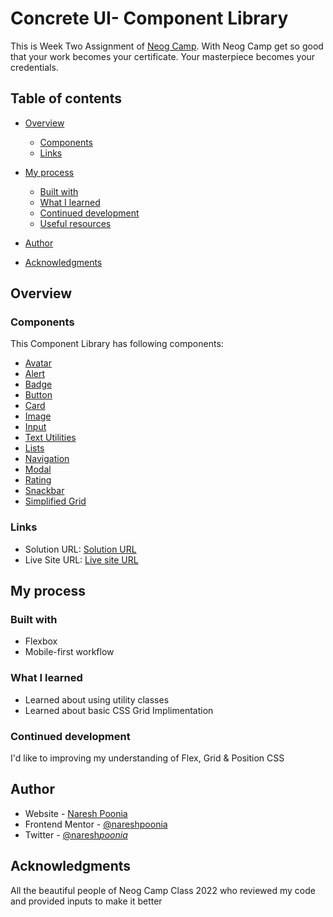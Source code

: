 # Concrete UI- Component Library

This is Week Two Assignment of [Neog Camp](https://neog.camp/).
With Neog Camp get so good that your work becomes your certificate. Your masterpiece becomes your credentials.

## Table of contents

- [Overview](#overview)

  - [Components](#components)
  - [Links](#links)

- [My process](#my-process)
  - [Built with](#built-with)
  - [What I learned](#what-i-learned)
  - [Continued development](#continued-development)
  - [Useful resources](#useful-resources)
- [Author](#author)
- [Acknowledgments](#acknowledgments)

## Overview

### Components

This Component Library has following components:

- [Avatar](https://concreteui.netlify.app/html/docs.html#avatar)
- [Alert](https://concreteui.netlify.app/html/docs.html#alert)
- [Badge](https://concreteui.netlify.app/html/docs.html#badge)
- [Button](https://concreteui.netlify.app/html/docs.html#button)
- [Card](https://concreteui.netlify.app/html/docs.html#button)
- [Image](https://concreteui.netlify.app/html/docs.html#image)
- [Input](https://concreteui.netlify.app/html/docs.html#input)
- [Text Utilities](https://concreteui.netlify.app/html/docs.html#text-utilities)
- [Lists](https://concreteui.netlify.app/html/docs.html#lists)
- [Navigation](https://concreteui.netlify.app/html/docs.html#navigation)
- [Modal](https://concreteui.netlify.app/html/docs.html#modal)
- [Rating](https://concreteui.netlify.app/html/docs.html#modal)
- [Snackbar](https://concreteui.netlify.app/html/docs.html#snackbar)
- [Simplified Grid](https://concreteui.netlify.app/html/docs.html#modal)

### Links

- Solution URL: [Solution URL](https://github.com/nareshpoonia/concrete)
- Live Site URL: [Live site URL](https://concreteui.netlify.app/)

## My process

### Built with

- Flexbox
- Mobile-first workflow

### What I learned

- Learned about using utility classes
- Learned about basic CSS Grid Implimentation

### Continued development

I'd like to improving my understanding of Flex, Grid & Position CSS

## Author

- Website - [Naresh Poonia](https://www.nareshpoonia.com)
- Frontend Mentor - [@nareshpoonia](https://www.frontendmentor.io/profile/nareshpoonia)
- Twitter - [@naresh*poonia*](https://twitter.com/naresh_poonia_)

## Acknowledgments

All the beautiful people of Neog Camp Class 2022 who reviewed my code and provided inputs to make it better

